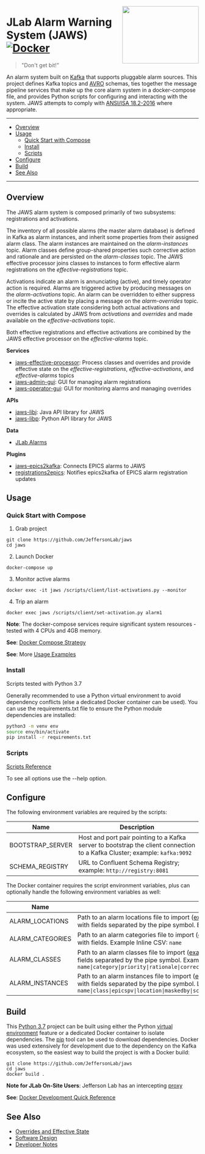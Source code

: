 <p>
<a href="#"><img align="right" width="200" height="150" src="https://raw.githubusercontent.com/JeffersonLab/kafka-alarm-system/master/logo.png"/></a>     
</p>


# JLab Alarm Warning System (JAWS) [![Docker](https://img.shields.io/docker/v/slominskir/jaws?sort=semver&label=DockerHub)](https://hub.docker.com/r/slominskir/jaws)
> "Don't get bit!"

An alarm system built on [Kafka](https://kafka.apache.org/) that supports pluggable alarm sources.  This project defines Kafka topics and [AVRO](https://avro.apache.org/) schemas, ties together the message pipeline services that make up the core alarm system in a docker-compose file, and provides Python scripts for configuring and interacting with the system.  JAWS attempts to comply with [ANSI/ISA 18.2-2016](https://www.isa.org/products/ansi-isa-18-2-2016-management-of-alarm-systems-for) where appropriate.

---
- [Overview](https://github.com/JeffersonLab/jaws#overview)
- [Usage](https://github.com/JeffersonLab/jaws#usage)
  - [Quick Start with Compose](https://github.com/JeffersonLab/jaws#quick-start-with-compose)
  - [Install](https://github.com/JeffersonLab/jaws#install) 
  - [Scripts](https://github.com/JeffersonLab/jaws#scripts)
- [Configure](https://github.com/JeffersonLab/jaws#configure)
- [Build](https://github.com/JeffersonLab/jaws#build) 
- [See Also](https://github.com/JeffersonLab/jaws#see-also)
---

## Overview
The JAWS alarm system is composed primarily of two subsystems: registrations and activations.  

The inventory of all possible alarms (the master alarm database) is defined in Kafka as alarm instances, and inherit some properties from their assigned alarm class.  The alarm instances are maintained on the _alarm-instances_ topic.  Alarm classes define group-shared properties such corrective action and rationale and are persisted on the _alarm-classes_ topic.   The JAWS effective processor joins classes to instances to form effective alarm registrations on the _effective-registrations_ topic.   

Activations indicate an alarm is annunciating (active), and timely operator action is required.  Alarms are triggered active by producing messages on the _alarm-activations_ topic.  An alarm can be overridden to either suppress or incite the active state by placing a message on the _alarm-overrides_ topic.  The effective activation state considering both actual activations and overrides is calculated by JAWS from _activations_ and _overrides_ and made available on the _effective-activations_ topic. 

Both effective registrations and effective activations are combined by the JAWS effective processor on the _effective-alarms_ topic.

**Services**
- [jaws-effective-processor](https://github.com/JeffersonLab/jaws-effective-processor): Process classes and overrides and provide effective state on the _effective-registrations_, _effective-activations_, and _effective-alarms_ topics
- [jaws-admin-gui](https://github.com/JeffersonLab/jaws-admin-gui): GUI for managing alarm registrations
- [jaws-operator-gui](https://github.com/JeffersonLab/graphical-alarm-client): GUI for monitoring alarms and managing overrides

**APIs**
- [jaws-libj](https://github.com/JeffersonLab/jaws-libj): Java API library for JAWS
- [jaws-libp](https://github.com/JeffersonLab/jaws-libp): Python API library for JAWS

**Data**
- [JLab Alarms](https://github.com/JeffersonLab/alarms)

**Plugins**
- [jaws-epics2kafka](https://github.com/JeffersonLab/jaws-epics2kafka): Connects EPICS alarms to JAWS
- [registrations2epics](https://github.com/JeffersonLab/registrations2epics): Notifies epics2kafka of EPICS alarm registration updates

## Usage

### Quick Start with Compose 
1. Grab project
```
git clone https://github.com/JeffersonLab/jaws
cd jaws
```
2. Launch Docker
```
docker-compose up
```
3. Monitor active alarms
```
docker exec -it jaws /scripts/client/list-activations.py --monitor
```
4. Trip an alarm  
```
docker exec jaws /scripts/client/set-activation.py alarm1
```
**Note**: The docker-compose services require significant system resources - tested with 4 CPUs and 4GB memory.

**See**: [Docker Compose Strategy](https://gist.github.com/slominskir/a7da801e8259f5974c978f9c3091d52c)

**See**: More [Usage Examples](https://github.com/JeffersonLab/jaws/wiki/Usage-Examples)

### Install
Scripts tested with Python 3.7

Generally recommended to use a Python virtual environment to avoid dependency conflicts (else a dedicated Docker container can be used).  You can use the requirements.txt file to ensure the Python module dependencies are installed:

```bash
python3 -m venv env
source env/bin/activate
pip install -r requirements.txt
```

### Scripts

[Scripts Reference](https://github.com/JeffersonLab/jaws/wiki/Scripts-Reference)

 To see all options use the --help option.


## Configure
The following environment variables are required by the scripts:

| Name             | Description                                                                                                                |
|------------------|----------------------------------------------------------------------------------------------------------------------------|
| BOOTSTRAP_SERVER | Host and port pair pointing to a Kafka server to bootstrap the client connection to a Kafka Cluster; example: `kafka:9092` |
| SCHEMA_REGISTRY  | URL to Confluent Schema Registry; example: `http://registry:8081`                                                          |

The Docker container requires the script environment variables, plus can optionally handle the following environment variables as well:

| Name            | Description                                                                                                                                                                                                                                                                                                                                             |
|-----------------|---------------------------------------------------------------------------------------------------------------------------------------------------------------------------------------------------------------------------------------------------------------------------------------------------------------------------------------------------------|
| ALARM_LOCATIONS | Path to an alarm locations file to import ([example file](https://github.com/JeffersonLab/jaws/blob/master/examples/data/locations)), else an https URL to a file, else a comma separated list of location definitions with fields separated by the pipe symbol.  Example Inline CSV: `name\|parent` |
| ALARM_CATEGORIES | Path to an alarm categories file to import ([example file](https://github.com/JeffersonLab/jaws/blob/master/examples/data/categories)), else an https URL to a file, else a comma separated list of catgory definitions with fields.  Example Inline CSV: `name` |
| ALARM_CLASSES   | Path to an alarm classes file to import ([example file](https://github.com/JeffersonLab/jaws/blob/master/examples/data/classes)), else an https URL to a file, else a comma separated list of class definitions with fields separated by the pipe symbol.  Example Inline CSV: `name\|category\|priority\|rationale\|correctiveaction\|pointofcontactusername\|latching\|filterable\|ondelayseconds\|offdelayseconds` |
| ALARM_INSTANCES | Path to an alarm instances file to import ([example file](https://github.com/JeffersonLab/jaws/blob/master/examples/data/instances)), else an https URL to a file, else a comma separated list of instance definitions with fields separated by the pipe symbol.  Leave epicspv field empty for SimpleProducer. Example Inline CSV: `name\|class\|epicspv\|location\|maskedby\|screencommand` |

## Build
This [Python 3.7](https://www.python.org/) project can be built using either the Python [virtual environment](https://docs.python.org/3/tutorial/venv.html) feature or a dedicated Docker container to isolate dependencies.   The [pip](https://pypi.org/project/pip/) tool can be used to download dependencies.  Docker was used extensively for development due to the dependency on the Kafka ecosystem, so the easiest way to build the project is with a Docker build:

```
git clone https://github.com/JeffersonLab/jaws
cd jaws
docker build .
```

**Note for JLab On-Site Users**: Jefferson Lab has an intercepting [proxy](https://gist.github.com/slominskir/92c25a033db93a90184a5994e71d0b78)

**See**: [Docker Development Quick Reference](https://gist.github.com/slominskir/a7da801e8259f5974c978f9c3091d52c#development-quick-reference)

## See Also
 - [Overrides and Effective State](https://github.com/JeffersonLab/jaws/wiki/Overrides-and-Effective-State)
 - [Software Design](https://github.com/JeffersonLab/jaws/wiki/Software-Design)
 - [Developer Notes](https://github.com/JeffersonLab/jaws/wiki/Developer-Notes)
